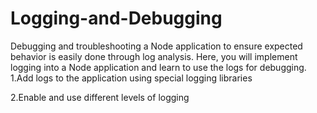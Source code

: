 # Logging-and-Debugging
Debugging and troubleshooting a Node application to ensure expected behavior is easily done through log analysis. Here, you will implement logging into a Node application and learn to use the logs for debugging.
 1.Add logs to the application using special logging libraries

 2.Enable and use different levels of logging
